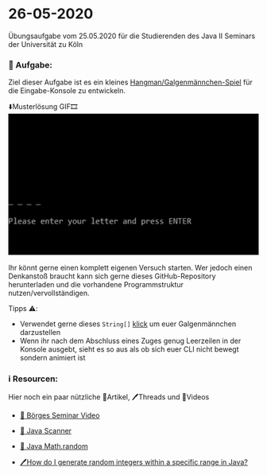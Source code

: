 # 26-05-2020

Übungsaufgabe vom 25.05.2020 für die Studierenden des Java II Seminars der Universität zu Köln

### 📝 Aufgabe:

Ziel dieser Aufgabe ist es ein kleines [Hangman/Galgenmännchen-Spiel](https://de.wikipedia.org/wiki/Galgenm%C3%A4nnchen) für die Eingabe-Konsole zu entwickeln.

⬇️Musterlösung GIF🎞️
![Hangman](hangman.gif)

Ihr könnt gerne einen komplett eigenen Versuch starten. Wer jedoch einen Denkanstoß braucht kann sich gerne dieses GitHub-Repository herunterladen und die vorhandene Programmstruktur nutzen/vervollständigen.


Tipps ⚠️:
  - Verwendet gerne dieses ```String[]``` [klick](https://github.com/DDemmer1/26-05-2020/blob/master/pics) um euer Galgenmännchen darzustellen
  - Wenn ihr nach dem Abschluss eines Zuges genug Leerzeilen in der Konsole ausgebt, sieht es so aus als ob sich euer CLI nicht bewegt sondern animiert ist
  
  
 

    
### ℹ️ Resourcen:
Hier noch ein paar nützliche 📃Artikel, 🖊️Threads und 🎥Videos

- [🎥 Börges Seminar Video](https://uni-koeln.sciebo.de/s/CnL5Cg1opl8QceE)

- [📃 Java Scanner](https://www.w3schools.com/java/java_user_input.asp)
- [📃 Java Math.random ](http://javatipps.blogspot.com/2011/08/mathrandom-anwendungsbeispiele-mit.html)

- [🖊️How do I generate random integers within a specific range in Java?](https://stackoverflow.com/questions/363681/how-do-i-generate-random-integers-within-a-specific-range-in-java)



